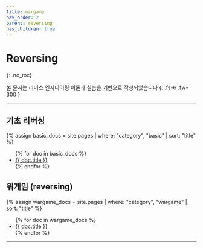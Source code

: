 ```yaml
---
title: wargame
nav_order: 2
parent: reversing
has_children: true
---
```


# Reversing
{: .no_toc}

본 문서는 리버스 엔지니어링 이론과 실습을 기반으로 작성되었습니다
{: .fs-6 .fw-300 }

---

## 기초 리버싱
{% assign basic_docs = site.pages | where: "category", "basic" | sort: "title" %}
<ul>
  {% for doc in basic_docs %}
    <li><a href="{{ doc.url }}">{{ doc.title }}</a></li>
  {% endfor %}
</ul>

## 워게임 (reversing)
{% assign wargame_docs = site.pages | where: "category", "wargame" | sort: "title" %}
<ul>
  {% for doc in wargame_docs %}
    <li><a href="{{ doc.url }}">{{ doc.title }}</a></li>
  {% endfor %}
</ul>

---